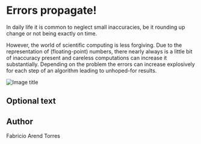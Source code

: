 <!-- BEGIN TITLE -->
# Errors propagate!
<!-- END TITLE -->

<!-- BEGIN BODY -->
In daily life it is common to neglect small inaccuracies, be it rounding up change or not being exactly on time. 

However, the world of scientific computing is less forgiving.
Due to the representation of (floating-point) numbers, there nearly always is a little bit of inaccuracy present and careless computations can increase it substantially.
Depending on the problem the errors can increase explosively for each step of an algorithm
leading to unhoped-for results. 
<!-- END BODY -->


![Image title](../images/image-100-errors-propagate.png)


## Optional text
<!-- BEGIN OPTIONAL -->
<!-- END OPTIONAL -->



## Author
<!-- BEGIN AUTHOR -->
Fabricio Arend Torres
<!-- END AUTHOR -->